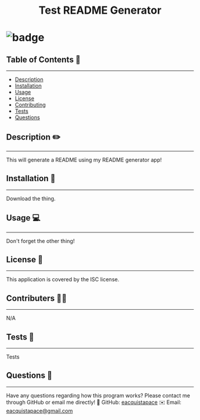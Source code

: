 
<h1 align="center">Test README Generator<h1>
  
![badge](https://img.shields.io/badge/license-ISC-brightgreen)<br />

## Table of Contents 📃
---
- [Description](#description)
- [Installation](#installation)
- [Usage](#usage)
- [License](#licenses)
- [Contributing](#contributions)
- [Tests](#tests)
- [Questions](#githubUsername)

## Description ✏️
---
This will generate a README using my README generator app!

## Installation 💾
---
Download the thing.

## Usage 💻
---
Don't forget the other thing!

## License 📛
---
This application is covered by the ISC license.

## Contributers 👩‍💻
---
N/A

## Tests 🧪
---
Tests

## Questions 🤚
---
Have any questions regarding how this program works? Please contact me through GitHub or email me directly!
📂 GitHub: [eacquistapace](https://github.com/eacquistapace)
✉️ Email: eacquistapace@gmail.com
